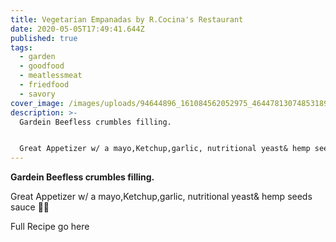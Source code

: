 ```yaml
---
title: Vegetarian Empanadas by R.Cocina's Restaurant
date: 2020-05-05T17:49:41.644Z
published: true
tags:
  - garden
  - goodfood
  - meatlessmeat
  - friedfood
  - savory
cover_image: /images/uploads/94644896_161084562052975_4644781307485318960_n.jpg
description: >-
  Gardein Beefless crumbles filling.


  Great Appetizer w/ a mayo,Ketchup,garlic, nutritional yeast& hemp seeds sauce 💪🏼
---
```

**Gardein Beefless crumbles filling.** 

Great Appetizer w/ a mayo,Ketchup,garlic, nutritional yeast& hemp seeds sauce 💪🏼

Full Recipe go here